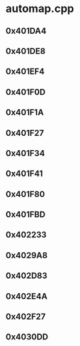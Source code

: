# automap.cpp

## 0x401DA4

## 0x401DE8

## 0x401EF4

## 0x401F0D

## 0x401F1A

## 0x401F27

## 0x401F34

## 0x401F41

## 0x401F80

## 0x401FBD

## 0x402233

## 0x4029A8

## 0x402D83

## 0x402E4A

## 0x402F27

## 0x4030DD

